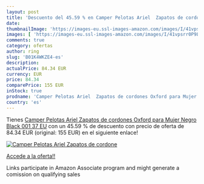 ```yaml
---
layout: post
title: 'Descuento del 45.59 % en Camper Pelotas Ariel  Zapatos de cordone'
date: 
thumbnailImage: 'https://images-eu.ssl-images-amazon.com/images/I/41vpsrr0P9L._SL200_.jpg'
images: [ 'https://images-eu.ssl-images-amazon.com/images/I/41vpsrr0P9L._SL200_.jpg' ]
comments: true
category: ofertas
author: ring
slug: 'B01K4WKZE4-es'
description:
actualPrice: 84.34 EUR
currency: EUR
price: 84.34
comparePrice: 155 EUR
inStock: true
prodname: 'Camper Pelotas Ariel  Zapatos de cordones Oxford para Mujer  Negro  Black 001   37 EU'
country: 'es'
---
```


Tienes [Camper Pelotas Ariel  Zapatos de cordones Oxford para Mujer  Negro  Black 001   37 EU](https://www.amazon.es/dp/B01K4WKZE4/?tag=tolees-21) con un 45.59 % de descuento con precio de oferta de 84.34 EUR (original: 155 EUR) en el siguiente enlace!

[![Camper Pelotas Ariel  Zapatos de cordone](https://images-eu.ssl-images-amazon.com/images/I/41vpsrr0P9L._SL200_.jpg)](https://www.amazon.es/dp/B01K4WKZE4/?tag=tolees-21)

[Accede a la oferta!!](https://www.amazon.es/dp/B01K4WKZE4/?tag=tolees-21)

Links participate in Amazon Associate program and might generate a comission on qualifying sales


